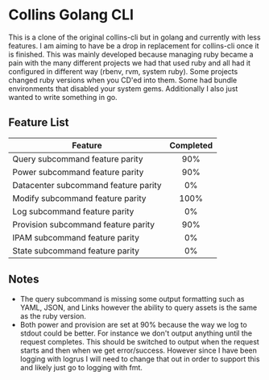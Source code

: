 Collins Golang CLI
==================

This is a clone of the original collins-cli but in golang and currently with less features.
I am aiming to have be a drop in replacement for collins-cli once it is finished. This was
mainly developed because managing ruby became a pain with the many different projects we
had that used ruby and all had it configured in different way (rbenv, rvm, system ruby).
Some projects changed ruby versions when you CD'ed into them. Some had bundle environments
that disabled your system gems. Additionally I also just wanted to write something in go.

## Feature List

|Feature                               |Completed|
|--------------------------------------|:-------:|
|Query subcommand feature parity       |90%      |
|Power subcommand feature parity       |90%      |
|Datacenter subcommand feature parity  |0%       |
|Modify subcommand feature parity      |100%     |
|Log subcommand feature parity         |0%       |
|Provision subcommand feature parity   |90%      |
|IPAM subcommand feature parity        |0%       |
|State subcommand feature parity       |0%       |

## Notes

* The query subcommand is missing some output formatting such as YAML, JSON, and Links however
the ability to query assets is the same as the ruby version.
* Both power and provision are set at 90% because the way we log to stdout could be better. For instance
we don't output anything until the request completes. This should be switched to output when the request
starts and then when we get error/success. However since I have been logging with logrus I will need to
change that out in order to support this and likely just go to logging with fmt.
